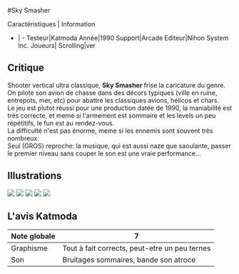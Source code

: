 #Sky Smasher

Caractéristiques | Information
- | -
Testeur|Katmoda
Année|1990
Support|Arcade
Editeur|Nihon System Inc.
Joueurs|
Scrolling|ver

## Critique
Shooter vertical ultra classique, <b>Sky Smasher</b> frise la caricature du genre.<br/>On pilote son avion de chasse dans des décors typiques (ville en ruine, entrepots, mer, etc) pour abattre les classiques avions, hélicos et chars.<br/>Le jeu est plutot réussi pour une production datée de 1990, la maniabilité est très correcte, et meme si l'armement est sommaire et les levels un peu répétitifs, le fun est au rendez-vous.<br/>La difficulté n'est pas énorme, meme si les ennemis sont souvent très nombreux.<br/>Seul (GROS) reproche: la musique, qui est aussi naze que saoulante, passer le premier niveau sans couper le son est une vraie performance...<br/>

## Illustrations
![](http://www.shmup.com/images/thumbs/skysmash.jpg)
![](http://www.shmup.com/images/thumbs/skysmash-2.jpg)
![](http://www.shmup.com/images/thumbs/)
![](http://www.shmup.com/images/thumbs/)
![](http://www.shmup.com/images/thumbs/)

## L'avis Katmoda
Note globale|7
-|-
Graphisme|Tout à fait corrects, peut-etre un peu ternes
Son|Bruitages sommaires, bande son atroce
